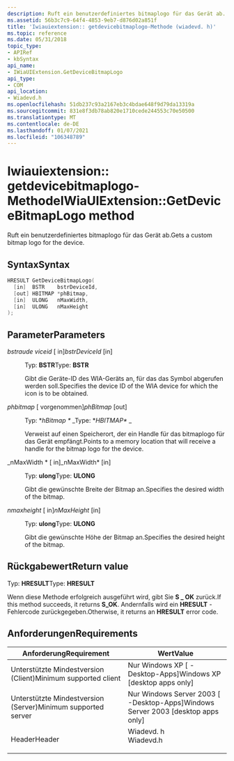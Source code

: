 ```yaml
---
description: Ruft ein benutzerdefiniertes bitmaplogo für das Gerät ab.
ms.assetid: 56b3c7c9-64f4-4853-9eb7-d876d02a851f
title: 'Iwiauiextension:: getdevicebitmaplogo-Methode (wiadevd. h)'
ms.topic: reference
ms.date: 05/31/2018
topic_type:
- APIRef
- kbSyntax
api_name:
- IWiaUIExtension.GetDeviceBitmapLogo
api_type:
- COM
api_location:
- Wiadevd.h
ms.openlocfilehash: 51db237c93a2167eb3c4bdae648f9d79da13319a
ms.sourcegitcommit: 831e8f3db78ab820e1710cede244553c70e50500
ms.translationtype: MT
ms.contentlocale: de-DE
ms.lasthandoff: 01/07/2021
ms.locfileid: "106348789"
---
```

# <a name="iwiauiextensiongetdevicebitmaplogo-method"></a><span data-ttu-id="73fd6-103">Iwiauiextension:: getdevicebitmaplogo-Methode</span><span class="sxs-lookup"><span data-stu-id="73fd6-103">IWiaUIExtension::GetDeviceBitmapLogo method</span></span>

<span data-ttu-id="73fd6-104">Ruft ein benutzerdefiniertes bitmaplogo für das Gerät ab.</span><span class="sxs-lookup"><span data-stu-id="73fd6-104">Gets a custom bitmap logo for the device.</span></span>

## <a name="syntax"></a><span data-ttu-id="73fd6-105">Syntax</span><span class="sxs-lookup"><span data-stu-id="73fd6-105">Syntax</span></span>


```C++
HRESULT GetDeviceBitmapLogo(
  [in]  BSTR    bstrDeviceId,
  [out] HBITMAP *phBitmap,
  [in]  ULONG   nMaxWidth,
  [in]  ULONG   nMaxHeight
);
```



## <a name="parameters"></a><span data-ttu-id="73fd6-106">Parameter</span><span class="sxs-lookup"><span data-stu-id="73fd6-106">Parameters</span></span>

<dl> <dt>

<span data-ttu-id="73fd6-107">*bstraude viceid* \[ in\]</span><span class="sxs-lookup"><span data-stu-id="73fd6-107">*bstrDeviceId* \[in\]</span></span>
</dt> <dd>

<span data-ttu-id="73fd6-108">Typ: **BSTR**</span><span class="sxs-lookup"><span data-stu-id="73fd6-108">Type: **BSTR**</span></span>

<span data-ttu-id="73fd6-109">Gibt die Geräte-ID des WIA-Geräts an, für das das Symbol abgerufen werden soll.</span><span class="sxs-lookup"><span data-stu-id="73fd6-109">Specifies the device ID of the WIA device for which the icon is to be obtained.</span></span>

</dd> <dt>

<span data-ttu-id="73fd6-110">*phbitmap* \[ vorgenommen\]</span><span class="sxs-lookup"><span data-stu-id="73fd6-110">*phBitmap* \[out\]</span></span>
</dt> <dd>

<span data-ttu-id="73fd6-111">Typ: \**hBitmap \** _</span><span class="sxs-lookup"><span data-stu-id="73fd6-111">Type: \**HBITMAP\** _</span></span>

<span data-ttu-id="73fd6-112">Verweist auf einen Speicherort, der ein Handle für das bitmaplogo für das Gerät empfängt.</span><span class="sxs-lookup"><span data-stu-id="73fd6-112">Points to a memory location that will receive a handle for the bitmap logo for the device.</span></span>

</dd> <dt>

<span data-ttu-id="73fd6-113">_nMaxWidth \* \[ in\]</span><span class="sxs-lookup"><span data-stu-id="73fd6-113">_nMaxWidth\* \[in\]</span></span>
</dt> <dd>

<span data-ttu-id="73fd6-114">Typ: **ulong**</span><span class="sxs-lookup"><span data-stu-id="73fd6-114">Type: **ULONG**</span></span>

<span data-ttu-id="73fd6-115">Gibt die gewünschte Breite der Bitmap an.</span><span class="sxs-lookup"><span data-stu-id="73fd6-115">Specifies the desired width of the bitmap.</span></span>

</dd> <dt>

<span data-ttu-id="73fd6-116">*nmaxheight* \[ in\]</span><span class="sxs-lookup"><span data-stu-id="73fd6-116">*nMaxHeight* \[in\]</span></span>
</dt> <dd>

<span data-ttu-id="73fd6-117">Typ: **ulong**</span><span class="sxs-lookup"><span data-stu-id="73fd6-117">Type: **ULONG**</span></span>

<span data-ttu-id="73fd6-118">Gibt die gewünschte Höhe der Bitmap an.</span><span class="sxs-lookup"><span data-stu-id="73fd6-118">Specifies the desired height of the bitmap.</span></span>

</dd> </dl>

## <a name="return-value"></a><span data-ttu-id="73fd6-119">Rückgabewert</span><span class="sxs-lookup"><span data-stu-id="73fd6-119">Return value</span></span>

<span data-ttu-id="73fd6-120">Typ: **HRESULT**</span><span class="sxs-lookup"><span data-stu-id="73fd6-120">Type: **HRESULT**</span></span>

<span data-ttu-id="73fd6-121">Wenn diese Methode erfolgreich ausgeführt wird, gibt Sie **S \_ OK** zurück.</span><span class="sxs-lookup"><span data-stu-id="73fd6-121">If this method succeeds, it returns **S\_OK**.</span></span> <span data-ttu-id="73fd6-122">Andernfalls wird ein **HRESULT** -Fehlercode zurückgegeben.</span><span class="sxs-lookup"><span data-stu-id="73fd6-122">Otherwise, it returns an **HRESULT** error code.</span></span>

## <a name="requirements"></a><span data-ttu-id="73fd6-123">Anforderungen</span><span class="sxs-lookup"><span data-stu-id="73fd6-123">Requirements</span></span>



| <span data-ttu-id="73fd6-124">Anforderung</span><span class="sxs-lookup"><span data-stu-id="73fd6-124">Requirement</span></span> | <span data-ttu-id="73fd6-125">Wert</span><span class="sxs-lookup"><span data-stu-id="73fd6-125">Value</span></span> |
|-------------------------------------|--------------------------------------------------------------------------------------|
| <span data-ttu-id="73fd6-126">Unterstützte Mindestversion (Client)</span><span class="sxs-lookup"><span data-stu-id="73fd6-126">Minimum supported client</span></span><br/> | <span data-ttu-id="73fd6-127">Nur Windows XP \[ -Desktop-Apps\]</span><span class="sxs-lookup"><span data-stu-id="73fd6-127">Windows XP \[desktop apps only\]</span></span><br/>                                          |
| <span data-ttu-id="73fd6-128">Unterstützte Mindestversion (Server)</span><span class="sxs-lookup"><span data-stu-id="73fd6-128">Minimum supported server</span></span><br/> | <span data-ttu-id="73fd6-129">Nur Windows Server 2003 \[ -Desktop-Apps\]</span><span class="sxs-lookup"><span data-stu-id="73fd6-129">Windows Server 2003 \[desktop apps only\]</span></span><br/>                                 |
| <span data-ttu-id="73fd6-130">Header</span><span class="sxs-lookup"><span data-stu-id="73fd6-130">Header</span></span><br/>                   | <dl> <span data-ttu-id="73fd6-131"><dt>Wiadevd. h</dt></span><span class="sxs-lookup"><span data-stu-id="73fd6-131"><dt>Wiadevd.h</dt></span></span> </dl> |



 

 




